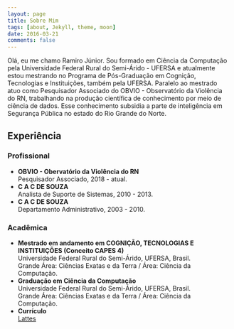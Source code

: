 ```yaml
---
layout: page
title: Sobre Mim
tags: [about, Jekyll, theme, moon]
date: 2016-03-21
comments: false
---
```

    
<p>
    Olá, eu me chamo Ramiro Júnior. Sou formado em Ciência da Computação pela Universidade Federal Rural do Semi-Árido - UFERSA e atualmente estou mestrando no Programa de Pós-Graduação em Cognição, Tecnologias e Instituições, também pela UFERSA. Paralelo ao mestrado atuo como Pesquisador Associado do OBVIO - Observatório da Violência do RN, trabalhando na produção científica de conhecimento por meio de ciência de dados. Esse conhecimento subsidia a parte de inteligência em Segurança Pública no estado do Rio Grande do Norte. 
</p>

## Experiência 

### Profissional
* **OBVIO - Obervatório da Violência do RN** <br/> 
  Pesquisador Associado, 2018 - atual.
* **C A C DE SOUZA** <br/>
  Analista de Suporte de Sistemas, 2010 - 2013.
* **C A C DE SOUZA** <br/>
  Departamento Administrativo, 2003 - 2010.

### Acadêmica
* **Mestrado em andamento em COGNIÇÃO, TECNOLOGIAS E INSTITUIÇÕES (Conceito CAPES 4)** <br/>
Universidade Federal Rural do Semi-Árido, UFERSA, Brasil. <br/>
Grande Área: Ciências Exatas e da Terra / Área: Ciência da Computação. <br/>
* **Graduação em Ciência da Computação** <br/>
Universidade Federal Rural do Semi-Árido, UFERSA, Brasil. <br/>
Grande Área: Ciências Exatas e da Terra / Área: Ciência da Computação. <br/>
* **Currículo** <br/>
[Lattes](http://lattes.cnpq.br/0470238153371233)


<!--
## Preview
%
%{% capture images %}
%    https://cloud.githubusercontent.com/assets/754514/14509720/61c61058-01d6-11e6-93ab-0918515ecd56.png
%    https://cloud.githubusercontent.com/assets/754514/14509716/61ac6c8e-01d6-11e6-879f-8308883de790.png
%{% endcapture %}
%{% include gallery images=images caption="Screenshots of Moon Theme" cols=2 %}

%See a [live version of Moon](http://taylantatli.github.io/Moon) hosted on GitHub.

%## Getting Started

%To learn how to install and use this theme check out the [Setup Guide](http://taylantatli.me/Moon/moon-theme/) for more information.
      
%[Install Moon](https://github.com/TaylanTatli/Moon){: .btn}
-->
